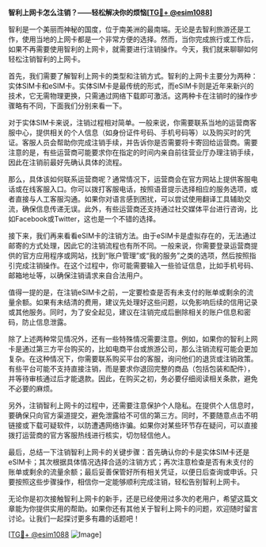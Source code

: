 **智利上网卡怎么注销？——轻松解决你的烦恼[[TG💪+ @esim1088](https://t.me/s/esim1088)]**

智利是一个美丽而神秘的国度，位于南美洲的最南端。无论是去智利旅游还是工作，使用当地的上网卡都是一个非常方便的选择。然而，当你完成旅行或工作后，如果不再需要使用智利的上网卡，就需要进行注销操作。今天，我们就来聊聊如何轻松注销智利的上网卡。

首先，我们需要了解智利上网卡的类型和注销方式。智利的上网卡主要分为两种：实体SIM卡和eSIM卡。实体SIM卡是最传统的形式，而eSIM卡则是近年来新兴的技术，它无需物理更换，只需通过网络下载即可激活。这两种卡在注销时的操作步骤略有不同，下面我们分别来看一下。

对于实体SIM卡来说，注销过程相对简单。一般来说，你需要联系当地的运营商客服中心，提供相关的个人信息（如身份证件号码、手机号码等）以及购买时的凭证。客服人员会帮助你完成注销手续，并告诉你是否需要将卡寄回给运营商。需要注意的是，有些运营商可能要求你在指定的时间内亲自前往营业厅办理注销手续，因此在注销前最好先确认具体的流程。

那么，具体该如何联系运营商呢？通常情况下，运营商会在官方网站上提供客服电话或在线客服入口。你可以拨打客服电话，按照语音提示选择相应的服务选项，或者直接与人工客服沟通。如果你对语言感到困扰，可以尝试使用翻译工具辅助交流，确保信息传递无误。此外，有些运营商还支持通过社交媒体平台进行咨询，比如Facebook或Twitter，这也是一个不错的选择。

接下来，我们再来看看eSIM卡的注销方法。由于eSIM卡是虚拟存在的，无法通过邮寄的方式处理，因此它的注销流程也有所不同。一般来说，你需要登录运营商提供的官方应用程序或网站，找到“账户管理”或“我的服务”之类的选项，然后按照指引完成注销操作。在这个过程中，你可能需要输入一些验证信息，比如手机号码、邮箱地址等，以确保注销请求来自合法用户。

值得一提的是，在注销eSIM卡之前，一定要检查是否有未支付的账单或剩余的流量余额。如果有未结清的费用，建议先处理好这些问题，以免影响后续的信用记录或其他服务。同时，为了安全起见，建议在注销完成后删除相关的账户信息和密码，防止信息泄露。

除了上述两种常见情况外，还有一些特殊情况需要注意。例如，如果你的智利上网卡是通过第三方平台购买的，比如电商平台或旅游公司，那么注销流程可能会更加复杂。在这种情况下，你需要联系购买平台的客服，询问他们的退货或注销政策。有些平台可能不支持直接注销，而是要求你退回完整的商品（包括包装和配件），并等待审核通过后才能退款。因此，在购买之初，务必要仔细阅读相关条款，避免不必要的麻烦。

另外，注销智利上网卡的过程中，还需要注意保护个人隐私。在提供个人信息时，要确保只向官方渠道提交，避免泄露给不可信的第三方。同时，不要随意点击不明链接或下载可疑软件，以防遭遇网络诈骗。如果你对某些环节存在疑问，可以直接拨打运营商的官方客服热线进行核实，切勿轻信他人。

最后，总结一下注销智利上网卡的关键步骤：首先确认你的卡是实体SIM卡还是eSIM卡；其次根据具体情况选择合适的注销方式；再次注意检查是否有未支付的账单或剩余的流量余额；最后妥善保管好所有相关凭证，以便日后查询或申诉。只要按照这些步骤操作，相信你一定能够顺利完成注销，轻松告别智利上网卡。

无论你是初次接触智利上网卡的新手，还是已经使用过多次的老用户，希望这篇文章能为你提供实用的帮助。如果你还有其他关于智利上网卡的问题，欢迎随时留言讨论。让我们一起探讨更多有趣的话题吧！

[[TG💪+ @esim1088](https://t.me/s/esim1088) ![Image](https://i.postimg.cc/4NQfJmqS/Snipaste-2025-05-13-00-14-12.png)]